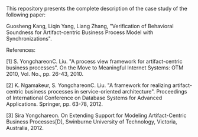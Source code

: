 This repository presents the complete description of the case study of the following paper:

Guosheng Kang, Liqin Yang, Liang Zhang, "Verification of Behavioral Soundness for Artifact-centric Business Process Model with Synchronizations".

References:  

[1] S. YongchareonC. Liu. "A process view framework for artifact-centric business processes". On the Move to Meaningful Internet Systems: OTM 2010, Vol. No., pp. 26-43, 2010.  

[2] K. Ngamakeur, S. YongchareonC. Liu. "A framework for realizing artifact-centric business processes in service-oriented architecture". Proceedings of International Conference on Database Systems for Advanced Applications. Springer, pp. 63-78, 2012.  

[3] Sira Yongchareon. On Extending Support for Modeling Artifact-Centric Business Processes[D], Swinburne University of Technology, Victoria, Australia, 2012.
